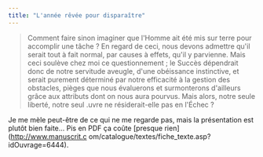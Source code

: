 ```yaml
---
title: "L'année rêvée pour disparaître"
---
```


> Comment faire sinon imaginer que l'Homme ait été mis sur terre pour
accomplir une tâche ? En regard de ceci, nous devons admettre qu'il serait
tout à fait normal, par causes à effets, qu'il y parvienne. Mais ceci soulève
chez moi ce questionnement ; le Succès dépendrait donc de notre servitude
aveugle, d'une obéissance instinctive, et serait purement déterminé par notre
efficacité à la gestion des obstacles, pièges que nous évaluerons et
surmonterons d'ailleurs grâce aux attributs dont on nous aura pourvus. Mais
alors, notre seule liberté, notre seul .uvre ne résiderait-elle pas en l'Échec
?

Je me mèle peut-être de ce qui ne me regarde pas, mais la présentation est
plutôt bien faite... Pis en PDF ça coûte [presque rien](http://www.manuscrit.c
om/catalogue/textes/fiche_texte.asp?idOuvrage=6444).

